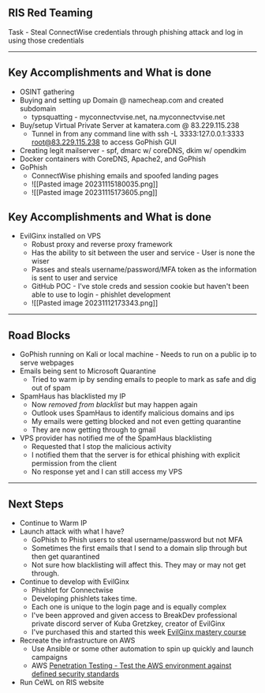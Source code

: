 ## RIS Red Teaming
Task - Steal ConnectWise credentials through phishing attack and log in using those credentials

---
## Key Accomplishments and What is done
- OSINT gathering
- Buying and setting up Domain @ namecheap.com and created subdomain
	- typsquatting - myconnectvvise.net, na.myconnectvvise.net
- Buy/setup Virtual Private Server at kamatera.com @ 83.229.115.238
	- Tunnel in from any command line with ssh -L 3333:127.0.0.1:3333 root@83.229.115.238 to access GoPhish GUI
- Creating legit mailserver - spf, dmarc w/ coreDNS, dkim w/ opendkim
- Docker containers with CoreDNS, Apache2, and GoPhish
- GoPhish 
	- ConnectWise phishing emails and spoofed landing pages 
	- ![[Pasted image 20231115180035.png]]
	- ![[Pasted image 20231115173605.png]]
## Key Accomplishments and What is done
- EvilGinx installed on VPS
	- Robust proxy and reverse proxy framework
	- Has the ability to sit between the user and service - User is none the wiser
	- Passes and steals username/password/MFA token as the information is sent to user and service 
	- GitHub POC - I've stole creds and session cookie but haven't been able to use to login - phishlet development
	- ![[Pasted image 20231112173343.png]]

---
## Road Blocks
- GoPhish running on Kali or local machine - Needs to run on a public ip to serve webpages 
- Emails being sent to Microsoft Quarantine
	- Tried to warm ip by sending emails to people to mark as safe and dig out of spam
- SpamHaus has blacklisted my IP 
	- Now *removed from blacklist* but may happen again
	- Outlook uses SpamHaus to identify malicious domains and ips
	- My emails were getting blocked and not even getting quarantine
	- They are now getting through to gmail 
- VPS provider has notified me of the SpamHaus blacklisting
	- Requested that I stop the malicious activity
	- I notified them that the server is for ethical phishing with explicit permission from the client
	- No response yet and I can still access my VPS

---
## Next Steps
- Continue to Warm IP
- Launch attack with what I have?
	- GoPhish to Phish users to steal username/password but not MFA
	- Sometimes the first emails that I send to a domain slip through but then get quarantined
	- Not sure how blacklisting will affect this. They may or may not get through.
- Continue to develop with EvilGinx
	- Phishlet for Connectwise
	- Developing phishlets takes time.
	- Each one is unique to the login page and is equally complex
	- I've been approved and given access to BreakDev professional private discord server of Kuba Gretzkey, creator of EvilGinx
	- I've purchased this and started this week [EvilGinx mastery course](https://academy.breakdev.org/view/courses/evilginx-mastery/1542370-default-section/6032721-thank-you)
- Recreate the infrastructure on AWS
	- Use Ansible or some other automation to spin up quickly and launch campaigns
	- AWS [Penetration Testing - Test the AWS environment against defined security standards](https://aws.amazon.com/security/penetration-testing/)
- Run CeWL on RIS website